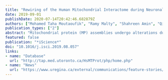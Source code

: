 ```yaml
---
title: "Rewiring of the Human Mitochondrial Interactome during Neuronal Reprogramming Reveals Regulators of the Respirasome and Neurogenesis."
date: 2019-09-01
publishDate: 2020-07-14T20:42:46.682879Z
authors: ["Mohamed Taha Moutaoufik", "Ramy Malty", "Shahreen Amin", "Qingzhou Zhang", "Sadhna Phanse", "Alla Gagarinova", "Mara Zilocchi", "Larissa Hoell", "Zoran Minic", "Maria Gagarinova", "Hiroyuki Aoki", "Jocelyn Stockwell", "Matthew Jessulat", "Florian Goebels", "Kirsten Broderick", "Nichollas E Scott", "James Vlasblom", "Gabriel Musso", "Bhanu Prasad", "Eleonora Lamantea", "Barbara Garavaglia", "Alex Rajput", "Kei Murayama", "Yasushi Okazaki", "Leonard J Foster", "Gary D Bader", "Francisco S Cayabyab", "Mohan Babu"]
publication_types: ["2"]
abstract: "Mitochondrial protein (MP) assemblies undergo alterations during neurogenesis, a complex process vital in brain homeostasis and disease. Yet which MP assemblies remodel during differentiation remains unclear. Here, using mass spectrometry-based co-fractionation profiles and phosphoproteomics, we generated mitochondrial interaction maps of human pluripotent embryonal carcinoma stem cells and differentiated neuronal-like cells, which presented as two discrete cell populations by single-cell RNA sequencing. The resulting networks, encompassing 6,442 high-quality associations among 600 MPs, revealed widespread changes in mitochondrial interactions and site-specific phosphorylation during neuronal differentiation. By leveraging the networks, we show the orphan C20orf24 as a respirasome assembly factor whose disruption markedly reduces respiratory chain activity in patients deficient in complex IV. We also find that a heme-containing neurotrophic factor, neuron-derived neurotrophic factor [NENF], couples with Parkinson disease-related proteins to promote neurotrophic activity. Our results provide insights into the dynamic reorganization of mitochondrial networks during neuronal differentiation and highlights mechanisms for MPs in respirasome, neuronal function, and mitochondrial diseases."
featured: false
publication: "*iScience*"
doi: "10.1016/j.isci.2019.08.057"
links:
- name: "Database"
  url: "http://tap.med.utoronto.ca/HsMTProt/php/home.php"
- name: "News"
  url: "https://www.uregina.ca/external/communications/feature-stories/current/2019/10-01.html"
---
```


